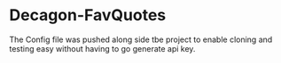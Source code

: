 # Decagon-FavQuotes

The Config file was pushed along side tbe project to enable cloning and testing easy without having to go generate api key.
